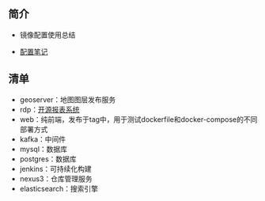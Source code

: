 ## 简介
- 镜像配置使用总结

- [配置笔记](https://huhuhan.github.io/blog/views/docker/docker-demo.html)


## 清单

- geoserver：地图图层发布服务
- rdp：[开源报表系统](http://product.mftcc.cn/rdp/index.html)
- web：纯前端，发布于tag中，用于测试dockerfile和docker-compose的不同部署方式
- kafka：中间件
- mysql：数据库
- postgres：数据库
- jenkins：可持续化构建
- nexus3：仓库管理服务
- elasticsearch：搜索引擎
